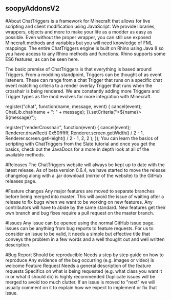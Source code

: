 ## soopyAddonsV2
#About
ChatTriggers is a framework for Minecraft that allows for live scripting and client modification using JavaScript. We provide libraries, wrappers, objects and more to make your life as a modder as easy as possible. Even without the proper wrapper, you can still use exposed Minecraft methods and variables but you will need knowledge of FML mappings. The entire ChatTriggers engine is built on Rhino using Java 8 so you have access to any Rhino methods and functions. Rhino supports some ES6 features, as can be seen here.

The basic premise of ChatTriggers is that everything is based around Triggers. From a modding standpoint, Triggers can be thought of as event listeners. These can range from a chat Trigger that runs on a specific chat event matching criteria to a render overlay Trigger that runs when the crosshair is being rendered. We are constantly adding more Triggers and Trigger types as the mod evolves for more integration with Minecraft.

register("chat", function(name, message, event) {
  cancel(event);
  ChatLib.chat(name + ": " + message);
}).setCriteria("<${name}> ${message}");

register("renderCrosshair", function(event) {
  cancel(event);
  Renderer.drawRect(
    0x50ffffff,
    Renderer.screen.getWidth() / 2 - 1,
    Renderer.screen.getHeight() / 2 - 1,
    2, 2
  );
});
You can learn the basics of scripting with ChatTriggers from the Slate tutorial and once you get the basics, check out the JavaDocs for a more in depth look at all of the available methods.

#Releases
The ChatTriggers website will always be kept up to date with the latest release. As of beta version 0.6.4, we have started to move the release changelog along with a .jar download (mirror of the website) to the GitHub releases page.

#Feature changes
Any major features are moved to separate branches before being merged into master. This will avoid the issue of waiting after a release to fix bugs when we want to be working on new features. Any contributors will have to abide by the same standard. New features get their own branch and bug fixes require a pull request on the master branch.

#Issues
Any issue can be opened using the normal GitHub issue page. Issues can be anything from bug reports to feature requests. For us to consider an issue to be valid, it needs a simple but effective title that conveys the problem in a few words and a well thought out and well written description.

#Bug Report
Should be reproducible
Needs a step by step guide on how to reproduce
Any evidence of the bug occurring (e.g. images or video) is welcome
Feature Request
Needs a general description of the feature requests
Specifics on what is being requested (e.g. what class you want it in or what it should do) is highly recommended
Duplicate issues will be merged to avoid too much clutter. If an issue is moved to "next" we will usually comment on it to explain how we expect to implement or fix that issue.
